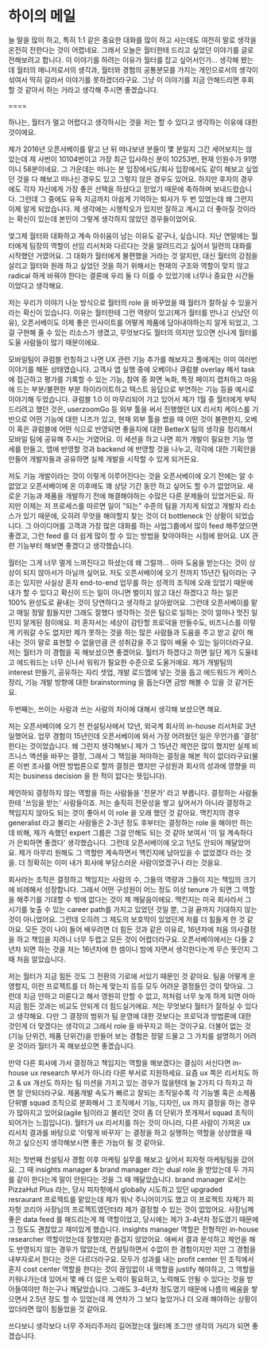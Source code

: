 # 하이의 메일
늘 말을 많이 하고, 특히 1:1 같은 중요한 대화를 많이 하고 사는데도 여전히 말로 생각을 온전히 전한다는 것이 어렵네요. 그래서 오늘은 월터한테 드리고 싶었던 이야기를 글로 전해보려고 합니다.
이 이야기를 하려는 이유가 월터를 잡고 싶어서인가... 생각해 봤는데 월터의 매니저로서의 생각과, 월터와 경험의 공통분모를 가지는 개인으로서의 생각이 섞여서 딱히 갈라서 이야기를 못하겠더라구요.
그냥 이 이야기를 지금 안해드리면 후회할 것 같아서 하는 거라고 생각해 주시면 좋겠습니다.


====

하나는, 월터가 멀고 어렵다고 생각하시는 것을 저는 할 수 있다고 생각하는 이유에 대한 것이에요.

제가 2016년 오픈서베이를 맡고 난 뒤 떠나보낸 분들이 몇 분일지 그간 세어보지는 않았는데 제 사번이 10104번이고 가장 최근 입사하신 분이 10253번, 현재 인원수가 91명이니 58분이네요. 그 가운데는 떠나는 분 입장에서도/회사 입장에서도 같이 해보고 싶었던 것을 다 해보고 떠나신 경우도 있고 그렇지 않은 경우도 있어요. 하지만 후자의 경우에도 각자 자신에게 가장 좋은 선택을 하셨다고 믿었기 때문에 축하하며 보내드렸습니다. 그런데 그 중에도 유독 지금까지 아쉽게 기억하는 퇴사가 두 번 있었는데 왜 그런지 이제 알게 되었습니다. 제 생각에는 시행착오가 있지만 잘하고 계시고 더 좋아질 것이라는 확신이 있는데 본인이 그렇게 생각하지 않았던 경우들이었어요. 

엊그제 월터와 대화하고 계속 아쉬움이 남는 이유도 같구나, 싶습니다. 지난 연말에는 월터에게 팀장의 역할이 선임 리서처와 다르다는 것을 알려드리고 싶어서 일련의 대화를 시작했던 거였어요. 그 대화가 월터에게 불편했을 거라는 것 알지만, 대신 월터의 강점을 살리고 월터와 원래 하고 싶었던 것을 하기 위해서는 현재의 구조와 역할이 맞지 않고 radical 하게 바꿔야 한다는 결론에 우리 둘 다 이를 수 있었기에 너무나 중요한 시간들이었다고 생각해요.

저는 우리가 이야기 나눈 방식으로 월터의 role 을 바꾸었을 때 월터가 잘하실 수 있을거라는 확신이 있습니다. 이유는 월터한테 그런 역량이 있고(제가 월터를 만나고 신났던 이유), 오픈서베이도 이제 좋은 인사이트를 어떻게 제품에 담아내야하는지 알게 되었고, 그걸 구현해 줄 수 있는 리소스가 생겼고, 무엇보다도 월터의 의지만 있으면 신나게 월터를 도울 사람들이 많기 때문이에요.

모바일팀이 큐럼블 런칭하고 나면 UX 관련 기능 추가를 해보자고 폴에게는 이미 여러번 이야기를 해둔 상태였습니다. 고객사 앱 실행 중에 오베이나 큐럼블 overlay 해서 task 에 접근하고 평가를 기록할 수 있는 기능, 참여 중 화면 녹화, 특정 페이지 캡처하고 마음에 드는 부분/불편한 부분 하이라이트하고 텍스트 응답으로 부연하는 기능 등을 예시로 이야기해 두었습니다. 큐럼블 1.0 이 마무리되어 가고 있어서 제가 1월 중 월터에게 부탁드리려고 했던 것은, userzoomGo 등 외부 툴을 써서 진행했던 UX 리서치 케이스를 기반으로 어떤 기능에 대한 니즈가 있고, 현재 외부 툴을 썼을 때 어떤 것이 불편한지, 오베이 혹은 큐럼블에 어떤 식으로 반영되면 좋을지에 대한 BetterX 팀의 생각을 정리해서 모바일 팀에 공유해 주시는 거였어요. 이 세션을 하고 나면 희가 개발이 필요한 기능 명세를 만들고, 앱에 반영할 것과 backend 에 반영할 것을 나누고, 각각에 대한 기획안을 만들어 개발자들과 공유하면 실제 개발을 시작할 수 있게 되거든요.

저도 기능 개발이라는 것이 이렇게 이루어진다는 것을 오픈서베이에 오기 전에는 알 수 없었고 오픈서베이에 온 이후에도 꽤 상당 기간 동안 하고 싶어도 할 수가 없었어요. 새로운 기능과 제품을 개발하기 전에 해결해야하는 수많은 다른 문제들이 있었거든요. 하지만 이제는 저 프로세스를 따르면 일이 "되는" 수준의 팀을 가지게 되었고 개발자 리소스가 있기 때문에, 오히려 무엇을 해야할지 찾는 것이 더 bottleneck 인 상황이 되었습니다. 그 아이디어를 고객과 가장 많은 대화를 하는 사업그룹에서 많이 feed 해주었으면 좋겠고, 그런 feed 를 더 쉽게 많이 할 수 있는 방법을 찾아야하는 시점에 왔어요. UX 관련 기능부터 해보면 좋겠다고 생각했습니다.

월터는 그게 너무 멀게 느껴진다고 하셨는데 왜 그럴까... 아마 도움을 받는다는 것이 상상이 되지 않아서가 아닐까 싶어요. 저도 오픈서베이에 오기 전까지 15년간 팀이라는 구조는 있지만 사실상 혼자 end-to-end 업무를 하는 성격의 조직에 오래 있었기 때문에 내가 할 수 있다고 확신이 드는 일이 아니면 벌이지 않고 대신 하겠다고 하는 일은 100% 완성도로 끝내는 것이 당연하다고 생각하고 살아왔어요. 그런데 오픈서베이를 맡고 매일 정말 힘들지만 그래도 잘했다 생각하는 것은 팀으로 일하는 것이 얼마나 멋진 일인지 알게된 점이에요. 저 혼자서는 세상이 감탄할 프로덕을 만들수도, 비즈니스를 이렇게 키워갈 수도 없지만 제가 못하는 것을 하는 많은 사람들과 도움을 주고 받고 같이 해내는 것이 말로 표현할 수 없을만큼 큰 성취감을 주고 많이 배울 수 있는 일이더라구요. 저는 월터가 이 경험을 꼭 해보셨으면 좋겠어요. 월터가 하겠다고 하면 일단 제가 도울테고 에드워드는 너무 신나서 워워가 필요한 수준으로 도울거에요. 제가 개발팀의 interest 만들기, 공유하는 자리 셋업, 개발 로드맵에 넣는 것을 돕고 에드워드가 케이스 정리, 기능 개발 방향에 대한 brainstorming 을 돕는다면 금방 해볼 수 있을 것 같거든요. 


두번째는, 쓰이는 사람과 쓰는 사람의 차이에 대해서 생각해 보셨으면 해요.

저는 오픈서베이에 오기 전 컨설팅사에서 12년, 외국계 회사의 in-house 리서처로 3년 일했어요. 업무 경험이 15년인데 오픈서베이에 와서 가장 어려웠던 일은 무언가를 '결정' 한다는 것이었습니다. 왜 그런지 생각해보니 제가 그 15년간 제언은 많이 했지만 실제 비즈니스 액션을 바꾸는 결정, 그래서 그 책임을 져야하는 결정을 해본 적이 없더라구요(물론 이번 조사를 어떤 방법론으로 할까 결정은 했지만 구성원과 회사의 성과에 영향을 미치는 business decision 을 한 적이 없다는 뜻입니다).

제언하되 결정하지 않는 역할을 하는 사람들을 '전문가' 라고 부릅니다. 결정하는 사람들한테 '쓰임을 받는' 사람들이죠. 저는 솔직히 전문성을 쌓고 싶어서가 아니라 결정하고 책임지지 않아도 되는 것이 좋아서 이 role 을 오래 했던 것 같아요. 맥킨지의 경우 generalist 라고 불리는 사람들은 2-3년 정도 후부터는 결정하는 role 을 해야만 하는데 비해, 제가 속했던 expert 그룹은 그걸 안해도 되는 것 같아 보여서 '이 일 계속하다가 은퇴하면 좋겠다' 생각했습니다. 그런데 오픈서베이에 오고 1년도 안되어 깨달았어요. 제가 아무리 원해도 그 역할만 계속하면서 맥킨지에 남아있을 수 없었겠다 라는 것을. 더 정확히는 이미 내가 회사에 부담스러운 사람이었겠구나 라는 것을요. 

회사라는 조직은 결정하고 책임지는 사람의 수, 그들의 역량과 그들이 지는 책임의 크기에 비례해서 성장합니다. 그래서 어떤 구성원이 어느 정도 이상 tenure 가 되면 그 역할을 해주기를 기대할 수 밖에 없다는 것이 제 깨달음이에요. 맥킨지는 미국 회사라서 그 시기를 늦출 수 있는 career path를 가지고 있었던 것일 뿐, 그걸 끝까지 기대하지 않는 것이 아니었어요. 그런데 오히려 그 제도의 보호막이 있었던게 저를 더 힘들게 한 것 같아요. 모든 것이 나이 들어 배우려면 더 힘든 것과 같은 이유로, 16년차에 처음 의사결정을 하고 책임을 지려니 너무 두렵고 모든 것이 어렵더라구요. 오픈서베이에서는 다들 2년차 되면 하는 것을 저는 16년차에 한 셈이니 밤에 자면서 생각한다는게 무슨 뜻인지 그 때 처음 알았습니다. 

저는 월터가 지금 힘든 것도 그 전환의 기로에 서있기 때문인 것 같아요. 팀을 어떻게 운영할지, 이런 프로젝트를 더 하는게 맞는지 등등 모두 어려운 결정들인 것이 맞아요. 그런데 지금 안하고 미룬다고 해서 영원히 안할 수 없고, 저처럼 너무 늦게 하게 되면 아마 지금 힘든 것과는 비교도 안되게 더 힘드실거에요. 저는 무엇보다 월터가 잘하실 수 있다고 생각해요. 다만 그 결정의 범위가 팀 운영에 대한 것보다는 프로덕과 방법론에 대한 것인게 더 맞겠다는 생각이고 그래서 role 을 바꾸자고 하는 것이구요. 더불어 없는 것(기능 단위건, 제품 단위건)을 만들어 보는 경험은 정말 드물고 그 가치를 설명하기 어려운 것이라 월터가 꼭 해보셨으면 좋겠습니다. 

만약 다른 회사에 가서 결정하고 책임지는 역할을 해보겠다는 결심이 서신다면 in-house ux research 부서가 아니라 다른 부서로 지원하세요. 요즘 ux 쪽은 리서치도 하고 & ux 개선도 하자는 팀 미션을 가지고 있는 경우가 많을텐데 늘 2가지 다 하자고 하면 잘 안되더라구요. 제품개발 속도가 빠르고 잘되는 조직일수록 각 기능별 혹은 소제품 단위별 squad 조직으로 분화해서 그 조직에서 기능, 디자인, ux 까지 결정을 하는 경우가 많아지고 있어요(agile 팀이라고 불리던 것이 좀 더 단위가 쪼개져서 squad 조직이 되어가는 느낌입니다). 월터가 ux 리서치를 하는 것이 아니라, 다른 사람이 가져온 ux 리서치 결과를 바탕으로 '이렇게 바꾸자' 는 결정을 하고 실행하는 역할을 상상했을 때 하고 싶으신지 생각해보시면 좋은 가늠이 될 것 같아요.

저는 첫번째 컨설팅사 경험 이후 마케팅 실무를 해보고 싶어서 피자헛 마케팅팀을 갔어요. 그 때 insights manager & brand manager 라는 dual role 을 받았는데 두 가지를 같이 한다는게 말이 안된다는 것을 그 때 깨달았습니다. brand manager 로서는 PizzaHut Plus 라는, 당시 피자헛에서 globally 시도하고 있던 upgraded resraurant 프로젝트를 맡았는데 제가 워낙 주니어이기도 했고 이 프로젝트 자체가 피자헛 코리아 사장님의 프로젝트였던터라 제가 결정할 수 있는 것이 없었어요. 사장님께 좋은 data feed 를 해드리는게 제 역할이었고, 당시에는 제가 3-4년차 정도였기 때문에 그 정도도 괜찮았고 재미있게 했습니다. insights manager 역할은 전형적인 in-house researcher 역할이었는데 잘했지만 즐겁지 않았어요. 애써서 결과 분석하고 제언을 해도 반영되지 않는 경우가 많았는데, 컨설팅하면서 수없이 한 경험이지만 지만 그 경험을 내부자로서 한다는 것은 다르더라구요. 모두가 성과를 내는 profit center 인 조직에서 혼자 cost center 역할을 한다는 것이 끊임없이 내 역할을 justify 해야하고, 그 역할을 키워나가는데 있어서 몇 배 더 많은 노력이 필요하고, 노력해도 안될 수 있다는 것을 받아들여야만 하는구나 깨달았습니다. 그래도 3-4년차 정도였기 때문에 나름의 배움을 쌓으면서 2.5년 정도 할 수 있었는데 제 연차가 그 보다 높았거나 더 오래 해야하는 상황이었더라면 많이 힘들었을 것 같아요. 

쓰다보니 생각보다 너무 주저리주저리 길어졌는데 월터께 조그만 생각의 거리가 되면 좋겠습니다.